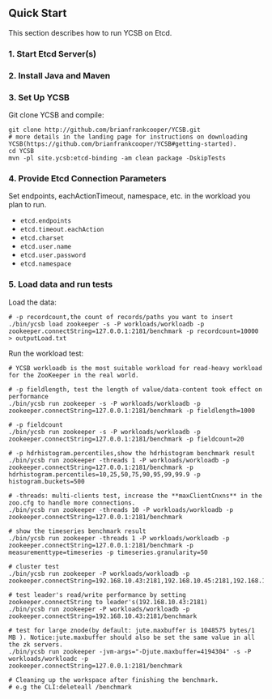 <!--
Copyright (c) 2020 YCSB contributors. All rights reserved.

Licensed under the Apache License, Version 2.0 (the "License"); you
may not use this file except in compliance with the License. You
may obtain a copy of the License at

http://www.apache.org/licenses/LICENSE-2.0

Unless required by applicable law or agreed to in writing, software
distributed under the License is distributed on an "AS IS" BASIS,
WITHOUT WARRANTIES OR CONDITIONS OF ANY KIND, either express or
implied. See the License for the specific language governing
permissions and limitations under the License. See accompanying
LICENSE file.
-->

## Quick Start

This section describes how to run YCSB on Etcd.

### 1. Start Etcd Server(s)

### 2. Install Java and Maven

### 3. Set Up YCSB

Git clone YCSB and compile:

    git clone http://github.com/brianfrankcooper/YCSB.git
    # more details in the landing page for instructions on downloading YCSB(https://github.com/brianfrankcooper/YCSB#getting-started).
    cd YCSB
    mvn -pl site.ycsb:etcd-binding -am clean package -DskipTests

### 4. Provide Etcd Connection Parameters

Set endpoints, eachActionTimeout, namespace, etc. in the workload you plan to run.

- `etcd.endpoints`
- `etcd.timeout.eachAction`
- `etcd.charset`
- `etcd.user.name`
- `etcd.user.password`
- `etcd.namespace`

### 5. Load data and run tests

Load the data:

    # -p recordcount,the count of records/paths you want to insert
    ./bin/ycsb load zookeeper -s -P workloads/workloadb -p zookeeper.connectString=127.0.0.1:2181/benchmark -p recordcount=10000 > outputLoad.txt

Run the workload test:

    # YCSB workloadb is the most suitable workload for read-heavy workload for the ZooKeeper in the real world.

    # -p fieldlength, test the length of value/data-content took effect on performance
    ./bin/ycsb run zookeeper -s -P workloads/workloadb -p zookeeper.connectString=127.0.0.1:2181/benchmark -p fieldlength=1000

    # -p fieldcount
    ./bin/ycsb run zookeeper -s -P workloads/workloadb -p zookeeper.connectString=127.0.0.1:2181/benchmark -p fieldcount=20

    # -p hdrhistogram.percentiles,show the hdrhistogram benchmark result
    ./bin/ycsb run zookeeper -threads 1 -P workloads/workloadb -p zookeeper.connectString=127.0.0.1:2181/benchmark -p hdrhistogram.percentiles=10,25,50,75,90,95,99,99.9 -p histogram.buckets=500

    # -threads: multi-clients test, increase the **maxClientCnxns** in the zoo.cfg to handle more connections.
    ./bin/ycsb run zookeeper -threads 10 -P workloads/workloadb -p zookeeper.connectString=127.0.0.1:2181/benchmark

    # show the timeseries benchmark result
    ./bin/ycsb run zookeeper -threads 1 -P workloads/workloadb -p zookeeper.connectString=127.0.0.1:2181/benchmark -p measurementtype=timeseries -p timeseries.granularity=50

    # cluster test
    ./bin/ycsb run zookeeper -P workloads/workloadb -p zookeeper.connectString=192.168.10.43:2181,192.168.10.45:2181,192.168.10.27:2181/benchmark

    # test leader's read/write performance by setting zookeeper.connectString to leader's(192.168.10.43:2181)
    ./bin/ycsb run zookeeper -P workloads/workloadb -p zookeeper.connectString=192.168.10.43:2181/benchmark

    # test for large znode(by default: jute.maxbuffer is 1048575 bytes/1 MB ). Notice:jute.maxbuffer should also be set the same value in all the zk servers.
    ./bin/ycsb run zookeeper -jvm-args="-Djute.maxbuffer=4194304" -s -P workloads/workloadc -p zookeeper.connectString=127.0.0.1:2181/benchmark

    # Cleaning up the workspace after finishing the benchmark.
    # e.g the CLI:deleteall /benchmark